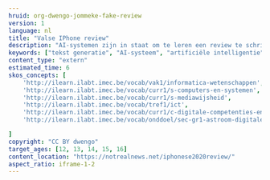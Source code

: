 ```yaml
---
hruid: org-dwengo-jommeke-fake-review
version: 1
language: nl
title: "Valse IPhone review"
description: "AI-systemen zijn in staat om te leren een review te schrijven."
keywords: ["tekst generatie", "AI-systeem", "artificiële intelligentie"]
content_type: "extern"
estimated_time: 6
skos_concepts: [
    'http://ilearn.ilabt.imec.be/vocab/vak1/informatica-wetenschappen', 
    'http://ilearn.ilabt.imec.be/vocab/curr1/s-computers-en-systemen',
    'http://ilearn.ilabt.imec.be/vocab/curr1/s-mediawijsheid',
    'http://ilearn.ilabt.imec.be/vocab/tref1/ict',
    'http://ilearn.ilabt.imec.be/vocab/curr1/c-digitale-competenties-en-mediawijsheid',
    'http://ilearn.ilabt.imec.be/vocab/onddoel/sec-gr1-astroom-digitale-competenties-en-mediawijsheid-4.5',

]
copyright: "CC BY dwengo"
target_ages: [12, 13, 14, 15, 16]
content_location: "https://notrealnews.net/iphonese2020review/"
aspect_ratio: iframe-1-2
---
```




